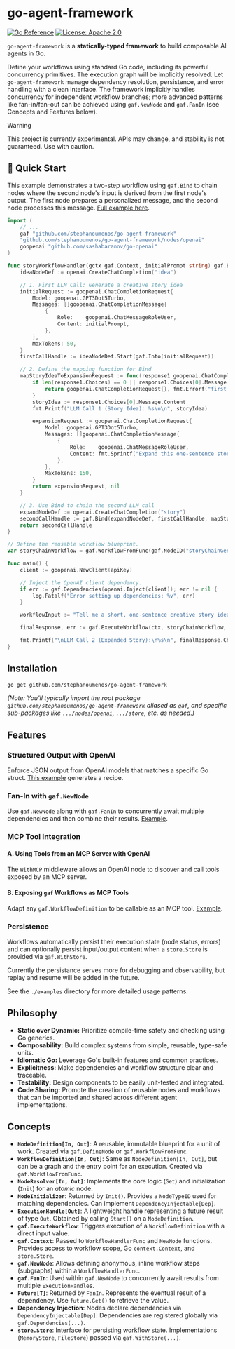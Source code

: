# go-agent-framework

[![Go Reference](https://pkg.go.dev/badge/github.com/stephanoumenos/go-agent-framework.svg)](https://pkg.go.dev/github.com/stephanoumenos/go-agent-framework) [![License: Apache 2.0](https://img.shields.io/badge/License-Apache_2.0-blue.svg)](https://opensource.org/licenses/Apache-2.0)

`go-agent-framework` is a **statically-typed framework** to build composable AI agents in Go.

Define your workflows using standard Go code, including its powerful concurrency primitives. The execution graph will be implicitly resolved. Let `go-agent-framework` manage dependency resolution, persistence, and error handling with a clean interface. The framework implicitly handles concurrency for independent workflow branches; more advanced patterns like fan-in/fan-out can be achieved using `gaf.NewNode` and `gaf.FanIn` (see Concepts and Features below).

> [!WARNING]
> This project is currently experimental. APIs may change, and stability is not guaranteed. Use with caution.

## 🚀 Quick Start

This example demonstrates a two-step workflow using `gaf.Bind` to chain nodes where the second node's input is derived from the first node's output. The first node prepares a personalized message, and the second node processes this message. [Full example here](examples/simple_chain/example.go).

```go
import (
	// ...
	gaf "github.com/stephanoumenos/go-agent-framework"
	"github.com/stephanoumenos/go-agent-framework/nodes/openai"
	goopenai "github.com/sashabaranov/go-openai"
)

func storyWorkflowHandler(gctx gaf.Context, initialPrompt string) gaf.ExecutionHandle[goopenai.ChatCompletionResponse] {
	ideaNodeDef := openai.CreateChatCompletion("idea")

	// 1. First LLM Call: Generate a creative story idea
	initialRequest := goopenai.ChatCompletionRequest{
		Model: goopenai.GPT3Dot5Turbo,
		Messages: []goopenai.ChatCompletionMessage{
			{
				Role:    goopenai.ChatMessageRoleUser,
				Content: initialPrompt,
			},
		},
		MaxTokens: 50,
	}
	firstCallHandle := ideaNodeDef.Start(gaf.Into(initialRequest))

	// 2. Define the mapping function for Bind
	mapStoryIdeaToExpansionRequest := func(response1 goopenai.ChatCompletionResponse) (goopenai.ChatCompletionRequest, error) {
		if len(response1.Choices) == 0 || response1.Choices[0].Message.Content == "" {
			return goopenai.ChatCompletionRequest{}, fmt.Errorf("first LLM call returned no content")
		}
		storyIdea := response1.Choices[0].Message.Content
		fmt.Printf("LLM Call 1 (Story Idea): %s\n\n", storyIdea)

		expansionRequest := goopenai.ChatCompletionRequest{
			Model: goopenai.GPT3Dot5Turbo,
			Messages: []goopenai.ChatCompletionMessage{
				{
					Role:    goopenai.ChatMessageRoleUser,
					Content: fmt.Sprintf("Expand this one-sentence story idea into a short paragraph: \"%s\"", storyIdea),
				},
			},
			MaxTokens: 150,
		}
		return expansionRequest, nil
	}

	// 3. Use Bind to chain the second LLM call
	expandNodeDef := openai.CreateChatCompletion("story")
	secondCallHandle := gaf.Bind(expandNodeDef, firstCallHandle, mapStoryIdeaToExpansionRequest)
	return secondCallHandle
}

// Define the reusable workflow blueprint.
var storyChainWorkflow = gaf.WorkflowFromFunc(gaf.NodeID("storyChainGenerator"), storyWorkflowHandler)

func main() {
	client := goopenai.NewClient(apiKey)

	// Inject the OpenAI client dependency.
	if err := gaf.Dependencies(openai.Inject(client)); err != nil {
		log.Fatalf("Error setting up dependencies: %v", err)
	}

	workflowInput := "Tell me a short, one-sentence creative story idea."

	finalResponse, err := gaf.ExecuteWorkflow(ctx, storyChainWorkflow, workflowInput)

	fmt.Printf("\nLLM Call 2 (Expanded Story):\n%s\n", finalResponse.Choices[0].Message.Content)
}
```

## Installation

```bash
go get github.com/stephanoumenos/go-agent-framework
```

_(Note: You'll typically import the root package `github.com/stephanoumenos/go-agent-framework` aliased as `gaf`, and specific sub-packages like `.../nodes/openai`, `.../store`, etc. as needed.)_

## Features

### Structured Output with OpenAI

Enforce JSON output from OpenAI models that matches a specific Go struct. [This example](examples/structuredoutput/example.go) generates a recipe.

### Fan-In with `gaf.NewNode`

Use `gaf.NewNode` along with `gaf.FanIn` to concurrently await multiple dependencies and then combine their results. [Example](examples/fanin/example.go).

### MCP Tool Integration

#### A. Using Tools from an MCP Server with OpenAI

The `WithMCP` middleware allows an OpenAI node to discover and call tools exposed by an MCP server.

#### B. Exposing `gaf` Workflows as MCP Tools

Adapt any `gaf.WorkflowDefinition` to be callable as an MCP tool. [Example](examples/mcp/example.go).

### Persistence

Workflows automatically persist their execution state (node status, errors) and can optionally persist input/output content when a `store.Store` is provided via `gaf.WithStore`.

Currently the persistance serves more for debugging and observability, but replay and resume will be added in the future.

See the `./examples` directory for more detailed usage patterns.

## Philosophy

- **Static over Dynamic:** Prioritize compile-time safety and checking using Go generics.
- **Composability:** Build complex systems from simple, reusable, type-safe units.
- **Idiomatic Go:** Leverage Go's built-in features and common practices.
- **Explicitness:** Make dependencies and workflow structure clear and traceable.
- **Testability:** Design components to be easily unit-tested and integrated.
- **Code Sharing:** Promote the creation of reusable nodes and workflows that can be imported and shared across different agent implementations.

## Concepts

- **`NodeDefinition[In, Out]`**: A reusable, immutable blueprint for a unit of work. Created via `gaf.DefineNode` or `gaf.WorkflowFromFunc`.
- **`WorkflowDefinition[In, Out]`**: Same as `NodeDefinition[In, Out]`, but can be a graph and the entry point for an execution. Created via `gaf.WorkflowFromFunc`.
- **`NodeResolver[In, Out]`**: Implements the core logic (`Get`) and initialization (`Init`) for an _atomic_ node.
- **`NodeInitializer`**: Returned by `Init()`. Provides a `NodeTypeID` used for matching dependencies. Can implement `DependencyInjectable[Dep]`.
- **`ExecutionHandle[Out]`**: A lightweight handle representing a future result of type `Out`. Obtained by calling `Start()` on a `NodeDefinition`.
- **`gaf.ExecuteWorkflow`**: Triggers execution of a `WorkflowDefinition` with a direct input value.
- **`gaf.Context`**: Passed to `WorkflowHandlerFunc` and `NewNode` functions. Provides access to workflow scope, Go `context.Context`, and `store.Store`.
- **`gaf.NewNode`**: Allows defining anonymous, inline workflow steps (subgraphs) within a `WorkflowHandlerFunc`.
- **`gaf.FanIn`**: Used within `gaf.NewNode` to concurrently await results from multiple `ExecutionHandle`s.
- **`Future[T]`**: Returned by `FanIn`. Represents the eventual result of a dependency. Use `future.Get()` to retrieve the value.
- **Dependency Injection**: Nodes declare dependencies via `DependencyInjectable[Dep]`. Dependencies are registered globally via `gaf.Dependencies(...)`.
- **`store.Store`**: Interface for persisting workflow state. Implementations (`MemoryStore`, `FileStore`) passed via `gaf.WithStore(...)`.
